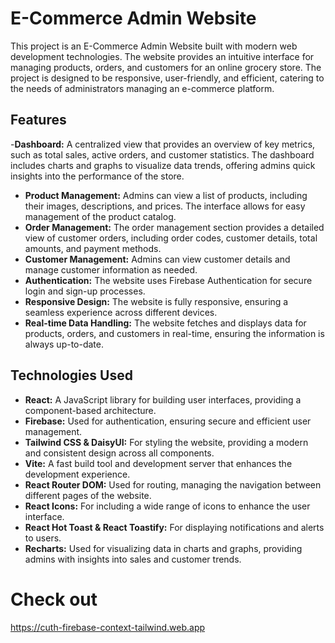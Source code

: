 # E-Commerce Admin Website

This project is an E-Commerce Admin Website built with modern web development technologies. The website provides an intuitive interface for managing products, orders, and customers for an online grocery store. The project is designed to be responsive, user-friendly, and efficient, catering to the needs of administrators managing an e-commerce platform.

## Features

-**Dashboard:** A centralized view that provides an overview of key metrics, such as total sales, active orders, and customer statistics. The dashboard includes charts and graphs to visualize data trends, offering admins quick insights into the performance of the store.
- **Product Management:** Admins can view a list of products, including their images, descriptions, and prices. The interface allows for easy management of the product catalog.
- **Order Management:** The order management section provides a detailed view of customer orders, including order codes, customer details, total amounts, and payment methods.
- **Customer Management:** Admins can view customer details and manage customer information as needed.
- **Authentication:** The website uses Firebase Authentication for secure login and sign-up processes.
- **Responsive Design:** The website is fully responsive, ensuring a seamless experience across different devices.
- **Real-time Data Handling:** The website fetches and displays data for products, orders, and customers in real-time, ensuring the information is always up-to-date.

## Technologies Used

- **React:** A JavaScript library for building user interfaces, providing a component-based architecture.
- **Firebase:** Used for authentication, ensuring secure and efficient user management.
- **Tailwind CSS & DaisyUI:** For styling the website, providing a modern and consistent design across all components.
- **Vite:** A fast build tool and development server that enhances the development experience.
- **React Router DOM:** Used for routing, managing the navigation between different pages of the website.
- **React Icons:** For including a wide range of icons to enhance the user interface.
- **React Hot Toast & React Toastify:** For displaying notifications and alerts to users.
- **Recharts:** Used for visualizing data in charts and graphs, providing admins with insights into sales and customer trends.

# Check out
https://cuth-firebase-context-tailwind.web.app
